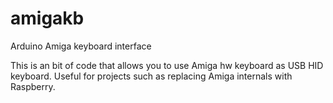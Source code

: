 # amigakb
Arduino Amiga keyboard interface

This is an bit of code that allows you to use Amiga hw keyboard as USB HID keyboard.
Useful for projects such as replacing Amiga internals with Raspberry.
